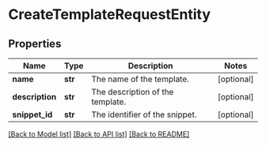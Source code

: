 # CreateTemplateRequestEntity

## Properties
Name | Type | Description | Notes
------------ | ------------- | ------------- | -------------
**name** | **str** | The name of the template. | [optional] 
**description** | **str** | The description of the template. | [optional] 
**snippet_id** | **str** | The identifier of the snippet. | [optional] 

[[Back to Model list]](../README.md#documentation-for-models) [[Back to API list]](../README.md#documentation-for-api-endpoints) [[Back to README]](../README.md)


